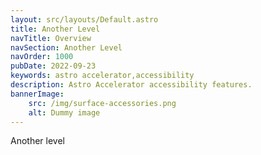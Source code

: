 ```yaml
---
layout: src/layouts/Default.astro
title: Another Level
navTitle: Overview
navSection: Another Level
navOrder: 1000
pubDate: 2022-09-23
keywords: astro accelerator,accessibility
description: Astro Accelerator accessibility features.
bannerImage:
    src: /img/surface-accessories.png
    alt: Dummy image
---
```


Another level
